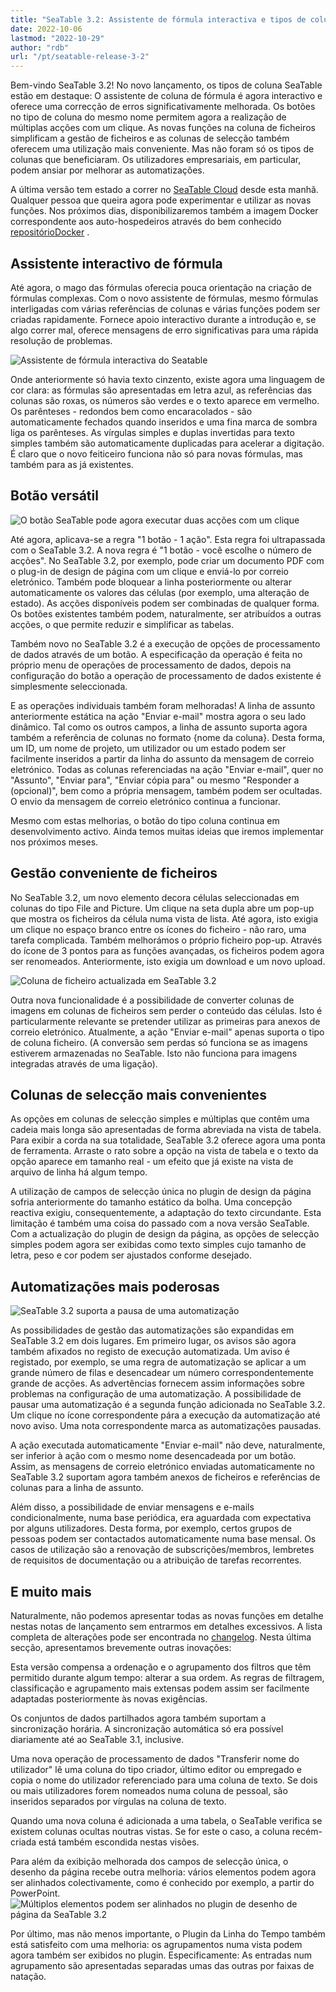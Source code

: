 ```yaml
---
title: "SeaTable 3.2: Assistente de fórmula interactiva e tipos de colunas melhorados"
date: 2022-10-06
lastmod: "2022-10-29"
author: "rdb"
url: "/pt/seatable-release-3-2"
---
```


Bem-vindo SeaTable 3.2! No novo lançamento, os tipos de coluna SeaTable estão em destaque: O assistente de coluna de fórmula é agora interactivo e oferece uma correcção de erros significativamente melhorada. Os botões no tipo de coluna do mesmo nome permitem agora a realização de múltiplas acções com um clique. As novas funções na coluna de ficheiros simplificam a gestão de ficheiros e as colunas de selecção também oferecem uma utilização mais conveniente. Mas não foram só os tipos de colunas que beneficiaram. Os utilizadores empresariais, em particular, podem ansiar por melhorar as automatizações.

A última versão tem estado a correr no [SeaTable Cloud](https://cloud.seatable.io) desde esta manhã. Qualquer pessoa que queira agora pode experimentar e utilizar as novas funções. Nos próximos dias, disponibilizaremos também a imagem Docker correspondente aos auto-hospedeiros através do bem conhecido [repositórioDocker](https://hub.docker.com/r/seatable/seatable-enterprise/tags) .

## Assistente interactivo de fórmula

Até agora, o mago das fórmulas oferecia pouca orientação na criação de fórmulas complexas. Com o novo assistente de fórmulas, mesmo fórmulas interligadas com várias referências de colunas e várias funções podem ser criadas rapidamente. Fornece apoio interactivo durante a introdução e, se algo correr mal, oferece mensagens de erro significativas para uma rápida resolução de problemas.

![Assistente de fórmula interactiva do Seatable](https://seatable.io/wp-content/uploads/2022/10/SeaTable3.2_FormulaWizard.png)

Onde anteriormente só havia texto cinzento, existe agora uma linguagem de cor clara: as fórmulas são apresentadas em letra azul, as referências das colunas são roxas, os números são verdes e o texto aparece em vermelho. Os parênteses - redondos bem como encaracolados - são automaticamente fechados quando inseridos e uma fina marca de sombra liga os parênteses. As vírgulas simples e duplas invertidas para texto simples também são automaticamente duplicadas para acelerar a digitação. É claro que o novo feiticeiro funciona não só para novas fórmulas, mas também para as já existentes.

## Botão versátil

![O botão SeaTable pode agora executar duas acções com um clique](https://seatable.io/wp-content/uploads/2022/10/SeaTable3.2_ButtonColumn.png)

Até agora, aplicava-se a regra "1 botão - 1 ação". Esta regra foi ultrapassada com o SeaTable 3.2. A nova regra é "1 botão - você escolhe o número de acções". No SeaTable 3.2, por exemplo, pode criar um documento PDF com o plug-in de design de página com um clique e enviá-lo por correio eletrónico. Também pode bloquear a linha posteriormente ou alterar automaticamente os valores das células (por exemplo, uma alteração de estado). As acções disponíveis podem ser combinadas de qualquer forma. Os botões existentes também podem, naturalmente, ser atribuídos a outras acções, o que permite reduzir e simplificar as tabelas.

Também novo no SeaTable 3.2 é a execução de opções de processamento de dados através de um botão. A especificação da operação é feita no próprio menu de operações de processamento de dados, depois na configuração do botão a operação de processamento de dados existente é simplesmente seleccionada.

E as operações individuais também foram melhoradas! A linha de assunto anteriormente estática na ação "Enviar e-mail" mostra agora o seu lado dinâmico. Tal como os outros campos, a linha de assunto suporta agora também a referência de colunas no formato {nome da coluna}. Desta forma, um ID, um nome de projeto, um utilizador ou um estado podem ser facilmente inseridos a partir da linha do assunto da mensagem de correio eletrónico. Todas as colunas referenciadas na ação "Enviar e-mail", quer no "Assunto", "Enviar para", "Enviar cópia para" ou mesmo "Responder a (opcional)", bem como a própria mensagem, também podem ser ocultadas. O envio da mensagem de correio eletrónico continua a funcionar.

Mesmo com estas melhorias, o botão do tipo coluna continua em desenvolvimento activo. Ainda temos muitas ideias que iremos implementar nos próximos meses.

## Gestão conveniente de ficheiros

No SeaTable 3.2, um novo elemento decora células seleccionadas em colunas do tipo File and Picture. Um clique na seta dupla abre um pop-up que mostra os ficheiros da célula numa vista de lista. Até agora, isto exigia um clique no espaço branco entre os ícones do ficheiro - não raro, uma tarefa complicada. Também melhorámos o próprio ficheiro pop-up. Através do ícone de 3 pontos para as funções avançadas, os ficheiros podem agora ser renomeados. Anteriormente, isto exigia um download e um novo upload.

![Coluna de ficheiro actualizada em SeaTable 3.2](https://seatable.io/wp-content/uploads/2022/10/SeaTable3.2_FileColumn.png)

Outra nova funcionalidade é a possibilidade de converter colunas de imagens em colunas de ficheiros sem perder o conteúdo das células. Isto é particularmente relevante se pretender utilizar as primeiras para anexos de correio eletrónico. Atualmente, a ação "Enviar e-mail" apenas suporta o tipo de coluna ficheiro. (A conversão sem perdas só funciona se as imagens estiverem armazenadas no SeaTable. Isto não funciona para imagens integradas através de uma ligação).

## Colunas de selecção mais convenientes

As opções em colunas de selecção simples e múltiplas que contêm uma cadeia mais longa são apresentadas de forma abreviada na vista de tabela. Para exibir a corda na sua totalidade, SeaTable 3.2 oferece agora uma ponta de ferramenta. Arraste o rato sobre a opção na vista de tabela e o texto da opção aparece em tamanho real - um efeito que já existe na vista de arquivo de linha há algum tempo.

A utilização de campos de selecção única no plugin de design da página sofria anteriormente do tamanho estático da bolha. Uma concepção reactiva exigiu, consequentemente, a adaptação do texto circundante. Esta limitação é também uma coisa do passado com a nova versão SeaTable. Com a actualização do plugin de design da página, as opções de selecção simples podem agora ser exibidas como texto simples cujo tamanho de letra, peso e cor podem ser ajustados conforme desejado.

## Automatizações mais poderosas

![SeaTable 3.2 suporta a pausa de uma automatização](https://seatable.io/wp-content/uploads/2022/10/SeaTable3.2_PauseAutomations_400x361.png)

As possibilidades de gestão das automatizações são expandidas em SeaTable 3.2 em dois lugares. Em primeiro lugar, os avisos são agora também afixados no registo de execução automatizada. Um aviso é registado, por exemplo, se uma regra de automatização se aplicar a um grande número de filas e desencadear um número correspondentemente grande de acções. As advertências fornecem assim informações sobre problemas na configuração de uma automatização. A possibilidade de pausar uma automatização é a segunda função adicionada no SeaTable 3.2. Um clique no ícone correspondente pára a execução da automatização até novo aviso. Uma nota correspondente marca as automatizações pausadas.

A ação executada automaticamente "Enviar e-mail" não deve, naturalmente, ser inferior à ação com o mesmo nome desencadeada por um botão. Assim, as mensagens de correio eletrónico enviadas automaticamente no SeaTable 3.2 suportam agora também anexos de ficheiros e referências de colunas para a linha de assunto.

Além disso, a possibilidade de enviar mensagens e e-mails condicionalmente, numa base periódica, era aguardada com expectativa por alguns utilizadores. Desta forma, por exemplo, certos grupos de pessoas podem ser contactados automaticamente numa base mensal. Os casos de utilização são a renovação de subscrições/membros, lembretes de requisitos de documentação ou a atribuição de tarefas recorrentes.

## E muito mais

Naturalmente, não podemos apresentar todas as novas funções em detalhe nestas notas de lançamento sem entrarmos em detalhes excessivos. A lista completa de alterações pode ser encontrada no [changelog](https://seatable.io/pt/docs/changelog/version-3-2/). Nesta última secção, apresentamos brevemente outras inovações:

Esta versão compensa a ordenação e o agrupamento dos filtros que têm permitido durante algum tempo: alterar a sua ordem. As regras de filtragem, classificação e agrupamento mais extensas podem assim ser facilmente adaptadas posteriormente às novas exigências.

Os conjuntos de dados partilhados agora também suportam a sincronização horária. A sincronização automática só era possível diariamente até ao SeaTable 3.1, inclusive.

Uma nova operação de processamento de dados "Transferir nome do utilizador" lê uma coluna do tipo criador, último editor ou empregado e copia o nome do utilizador referenciado para uma coluna de texto. Se dois ou mais utilizadores forem nomeados numa coluna de pessoal, são inseridos separados por vírgulas na coluna de texto.

Quando uma nova coluna é adicionada a uma tabela, o SeaTable verifica se existem colunas ocultas noutras vistas. Se for este o caso, a coluna recém-criada está também escondida nestas visões.

Para além da exibição melhorada dos campos de selecção única, o desenho da página recebe outra melhoria: vários elementos podem agora ser alinhados colectivamente, como é conhecido por exemplo, a partir do PowerPoint.  
![Múltiplos elementos podem ser alinhados no plugin de desenho de página da SeaTable 3.2](https://seatable.io/wp-content/uploads/2022/10/SeaTable3.2-ElementAlignment.png)

Por último, mas não menos importante, o Plugin da Linha do Tempo também está satisfeito com uma melhoria: os agrupamentos numa vista podem agora também ser exibidos no plugin. Especificamente: As entradas num agrupamento são apresentadas separadas umas das outras por faixas de natação.
